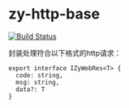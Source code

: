 # zy-http-base

[![Build Status](https://travis-ci.org/njleonzhang/zy-http-base.svg?branch=master)](https://travis-ci.org/njleonzhang/zy-http-base)

封装处理符合以下格式的http请求：

```
export interface IZyWebRes<T> {
  code: string,
  msg: string,
  data?: T
}
```

